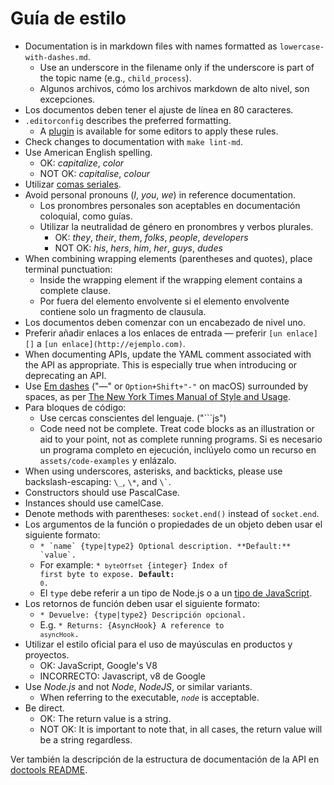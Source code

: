 # Guía de estilo

* Documentation is in markdown files with names formatted as `lowercase-with-dashes.md`.
  * Use an underscore in the filename only if the underscore is part of the topic name (e.g., `child_process`).
  * Algunos archivos, cómo los archivos markdown de alto nivel, son excepciones.
* Los documentos deben tener el ajuste de línea en 80 caracteres.
* `.editorconfig` describes the preferred formatting.
  * A [plugin](https://editorconfig.org/#download) is available for some editors to apply these rules.
* Check changes to documentation with `make lint-md`.
* Use American English spelling.
  * OK: _capitalize_, _color_
  * NOT OK: _capitalise_, _colour_
* Utilizar [comas seriales](https://en.wikipedia.org/wiki/Serial_comma).
* Avoid personal pronouns (_I_, _you_, _we_) in reference documentation.
  * Los pronombres personales son aceptables en documentación coloquial, como guías.
  * Utilizar la neutralidad de género en pronombres y verbos plurales.
    * OK: _they_, _their_, _them_, _folks_, _people_, _developers_
    * NOT OK: _his_, _hers_, _him_, _her_, _guys_, _dudes_
* When combining wrapping elements (parentheses and quotes), place terminal punctuation:
  * Inside the wrapping element if the wrapping element contains a complete clause.
  * Por fuera del elemento envolvente si el elemento envolvente contiene solo un fragmento de clausula.
* Los documentos deben comenzar con un encabezado de nivel uno.
* Preferir añadir enlaces a los enlaces de entrada — preferir `[un enlace][]` a `[un enlace](http://ejemplo.com)`.
* When documenting APIs, update the YAML comment associated with the API as appropriate. This is especially true when introducing or deprecating an API.
* Use [Em dashes](https://en.wikipedia.org/wiki/Dash#Em_dash) ("—" or `Option+Shift+"-"` on macOS) surrounded by spaces, as per [The New York Times Manual of Style and Usage](https://en.wikipedia.org/wiki/The_New_York_Times_Manual_of_Style_and_Usage).
* Para bloques de código:
  * Use cercas conscientes del lenguaje. ("```js")
  * Code need not be complete. Treat code blocks as an illustration or aid to your point, not as complete running programs. Si es necesario un programa completo en ejecución, inclúyelo como un recurso en `assets/code-examples` y enlázalo.
* When using underscores, asterisks, and backticks, please use backslash-escaping: `\_`, `\*`, and `` \` ``.
* Constructors should use PascalCase.
* Instances should use camelCase.
* Denote methods with parentheses: `socket.end()` instead of `socket.end`.
* Los argumentos de la función o propiedades de un objeto deben usar el siguiente formato:
  * ``* `name` {type|type2} Optional description. **Default:** `value`.``
  <!--lint disable maximum-line-length remark-lint-->
  * For example: <code>* `byteOffset` {integer} Index of first byte to expose. **Default:** `0`.</code>
  <!--lint enable maximum-line-length remark-lint-->
  * El `type` debe referir a un tipo de Node.js o a un [tipo de JavaScript](https://developer.mozilla.org/en-US/docs/Web/JavaScript/Guide/Grammar_and_types#Data_structures_and_types).
* Los retornos de función deben usar el siguiente formato:
  * <code>* Devuelve: {type|type2} Descripción opcional.</code>
  * E.g. <code>* Returns: {AsyncHook} A reference to `asyncHook`.</code>
* Utilizar el estilo oficial para el uso de mayúsculas en productos y proyectos.
  * OK: JavaScript, Google's V8
  <!--lint disable prohibited-strings remark-lint-->
  * INCORRECTO: Javascript, v8 de Google
* Use _Node.js_ and not _Node_, _NodeJS_, or similar variants.
  <!-- lint enable prohibited-strings remark-lint-->
  * When referring to the executable, _`node`_ is acceptable.
* Be direct.
  * OK: The return value is a string.
  <!-- lint disable prohibited-strings remark-lint-->
  * NOT OK: It is important to note that, in all cases, the return value will be a string regardless.
  <!-- lint enable prohibited-strings remark-lint-->

Ver también la descripción de la estructura de documentación de la API en [doctools README](../tools/doc/README.md).
